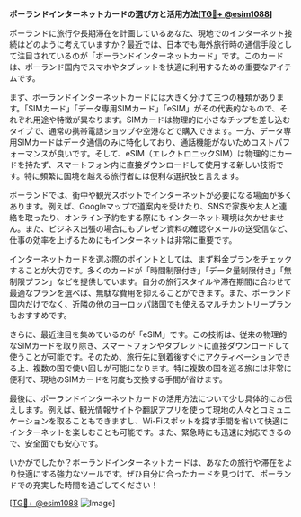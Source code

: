 **ポーランドインターネットカードの選び方と活用方法[[TG💪+ @esim1088](https://t.me/s/esim1088)]**

ポーランドに旅行や長期滞在を計画しているあなた、現地でのインターネット接続はどのように考えていますか？最近では、日本でも海外旅行時の通信手段として注目されているのが「ポーランドインターネットカード」です。このカードは、ポーランド国内でスマホやタブレットを快適に利用するための重要なアイテムです。

まず、ポーランドインターネットカードには大きく分けて三つの種類があります。「SIMカード」「データ専用SIMカード」「eSIM」がその代表的なもので、それぞれ用途や特徴が異なります。SIMカードは物理的に小さなチップを差し込むタイプで、通常の携帯電話ショップや空港などで購入できます。一方、データ専用SIMカードはデータ通信のみに特化しており、通話機能がないためコストパフォーマンスが良いです。そして、eSIM（エレクトロニックSIM）は物理的にカードを持たず、スマートフォン内に直接ダウンロードして使用する新しい技術です。特に頻繁に国境を越える旅行者には便利な選択肢と言えます。

ポーランドでは、街中や観光スポットでインターネットが必要になる場面が多くあります。例えば、Googleマップで道案内を受けたり、SNSで家族や友人と連絡を取ったり、オンライン予約をする際にもインターネット環境は欠かせません。また、ビジネス出張の場合にもプレゼン資料の確認やメールの送受信など、仕事の効率を上げるためにもインターネットは非常に重要です。

インターネットカードを選ぶ際のポイントとしては、まず料金プランをチェックすることが大切です。多くのカードが「時間制限付き」「データ量制限付き」「無制限プラン」などを提供しています。自分の旅行スタイルや滞在期間に合わせて最適なプランを選べば、無駄な費用を抑えることができます。また、ポーランド国内だけでなく、近隣の他のヨーロッパ諸国でも使えるマルチカントリープランもおすすめです。

さらに、最近注目を集めているのが「eSIM」です。この技術は、従来の物理的なSIMカードを取り除き、スマートフォンやタブレットに直接ダウンロードして使うことが可能です。そのため、旅行先に到着後すぐにアクティベーションできる上、複数の国で使い回しが可能になります。特に複数の国を巡る旅には非常に便利で、現地のSIMカードを何度も交換する手間が省けます。

最後に、ポーランドインターネットカードの活用方法について少し具体的にお伝えします。例えば、観光情報サイトや翻訳アプリを使って現地の人々とコミュニケーションを取ることもできますし、Wi-Fiスポットを探す手間を省いて快適にインターネットを楽しむことも可能です。また、緊急時にも迅速に対応できるので、安全面でも安心です。

いかがでしたか？ポーランドインターネットカードは、あなたの旅行や滞在をより快適にする強力なツールです。ぜひ自分に合ったカードを見つけて、ポーランドでの充実した時間を過ごしてください！

[[TG💪+ @esim1088](https://t.me/s/esim1088) ![Image](https://i.postimg.cc/Y0z9fWf4/image.png)]